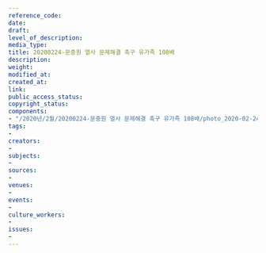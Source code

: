 ```yaml
---
reference_code: 
date: 
draft: 
level_of_description: 
media_type: 
title: 20200224-문중원 열사 문제해결 촉구 유가족 108배
description: 
weight: 
modified_at: 
created_at: 
link: 
public_access_status: 
copyright_status: 
components:
- "/2020년/2월/20200224-문중원 열사 문제해결 촉구 유가족 108배/photo_2020-02-24_15-23-39.jpg"
tags:
- 
creators:
- 
subjects:
- 
sources:
- 
venues:
- 
events:
- 
culture_workers:
- 
issues:
- 
---
```

